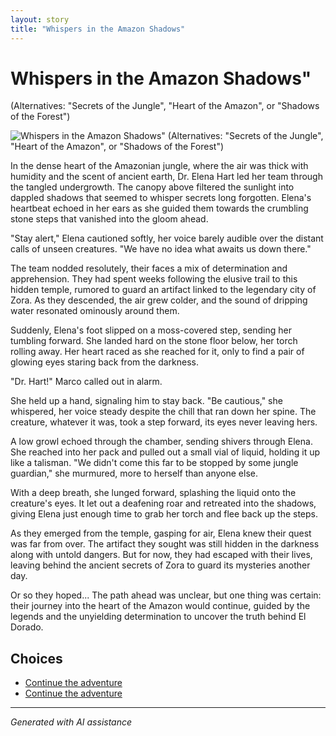 ```yaml
---
layout: story
title: "Whispers in the Amazon Shadows"
---
```


# Whispers in the Amazon Shadows"
(Alternatives: "Secrets of the Jungle", "Heart of the Amazon", or "Shadows of the Forest")

![Whispers in the Amazon Shadows"
(Alternatives: "Secrets of the Jungle", "Heart of the Amazon", or "Shadows of the Forest")](../input_images/161777802_4047093135385092_472397087862373077_n.jpg)

In the dense heart of the Amazonian jungle, where the air was thick with humidity and the scent of ancient earth, Dr. Elena Hart led her team through the tangled undergrowth. The canopy above filtered the sunlight into dappled shadows that seemed to whisper secrets long forgotten. Elena's heartbeat echoed in her ears as she guided them towards the crumbling stone steps that vanished into the gloom ahead.

"Stay alert," Elena cautioned softly, her voice barely audible over the distant calls of unseen creatures. "We have no idea what awaits us down there."

The team nodded resolutely, their faces a mix of determination and apprehension. They had spent weeks following the elusive trail to this hidden temple, rumored to guard an artifact linked to the legendary city of Zora. As they descended, the air grew colder, and the sound of dripping water resonated ominously around them.

Suddenly, Elena's foot slipped on a moss-covered step, sending her tumbling forward. She landed hard on the stone floor below, her torch rolling away. Her heart raced as she reached for it, only to find a pair of glowing eyes staring back from the darkness.

"Dr. Hart!" Marco called out in alarm.

She held up a hand, signaling him to stay back. "Be cautious," she whispered, her voice steady despite the chill that ran down her spine. The creature, whatever it was, took a step forward, its eyes never leaving hers.

A low growl echoed through the chamber, sending shivers through Elena. She reached into her pack and pulled out a small vial of liquid, holding it up like a talisman. "We didn't come this far to be stopped by some jungle guardian," she murmured, more to herself than anyone else.

With a deep breath, she lunged forward, splashing the liquid onto the creature's eyes. It let out a deafening roar and retreated into the shadows, giving Elena just enough time to grab her torch and flee back up the steps.

As they emerged from the temple, gasping for air, Elena knew their quest was far from over. The artifact they sought was still hidden in the darkness along with untold dangers. But for now, they had escaped with their lives, leaving behind the ancient secrets of Zora to guard its mysteries another day.

Or so they hoped... The path ahead was unclear, but one thing was certain: their journey into the heart of the Amazon would continue, guided by the legends and the unyielding determination to uncover the truth behind El Dorado.


## Choices

* [Continue the adventure](./20221013_170405)
* [Continue the adventure](./B0BHLH14NQ.01._SCLZZZZZZZ_SX500_)


---
*Generated with AI assistance*
